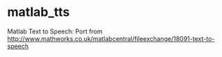 matlab_tts
==========

Matlab Text to Speech: Port from http://www.mathworks.co.uk/matlabcentral/fileexchange/18091-text-to-speech
